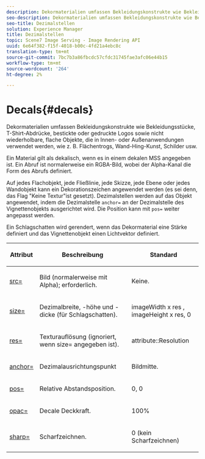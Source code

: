 ```yaml
---
description: Dekormaterialien umfassen Bekleidungskonstrukte wie Bekleidungsstücke, T-Shirt-Abdrücke, bestickte oder gedruckte Logos sowie nicht wiederholbare, flache Objekte, die in Innen- oder Außenanwendungen verwendet werden, wie z. B. Flächentrogs, Wand-Hing-Kunst, Schilder usw.
seo-description: Dekormaterialien umfassen Bekleidungskonstrukte wie Bekleidungsstücke, T-Shirt-Abdrücke, bestickte oder gedruckte Logos sowie nicht wiederholbare, flache Objekte, die in Innen- oder Außenanwendungen verwendet werden, wie z. B. Flächentrogs, Wand-Hing-Kunst, Schilder usw.
seo-title: Dezimalstellen
solution: Experience Manager
title: Dezimalstellen
topic: Scene7 Image Serving - Image Rendering API
uuid: 6e64f382-f15f-4018-b00c-4fd21a4ebc8c
translation-type: tm+mt
source-git-commit: 7bc7b3a86fbcdc57cfdc31745fae3afc06e44b15
workflow-type: tm+mt
source-wordcount: '264'
ht-degree: 2%

---
```



# Decals{#decals}

Dekormaterialien umfassen Bekleidungskonstrukte wie Bekleidungsstücke, T-Shirt-Abdrücke, bestickte oder gedruckte Logos sowie nicht wiederholbare, flache Objekte, die in Innen- oder Außenanwendungen verwendet werden, wie z. B. Flächentrogs, Wand-Hing-Kunst, Schilder usw.

Ein Material gilt als dekalisch, wenn es in einem dekalen MSS angegeben ist. Ein Abruf ist normalerweise ein RGBA-Bild, wobei der Alpha-Kanal die Form des Abrufs definiert.

Auf jedes Flachobjekt, jede Fließlinie, jede Skizze, jede Ebene oder jedes Wandobjekt kann ein Dekorationszeichen angewendet werden (es sei denn, das Flag &quot;Keine Textur&quot;ist gesetzt). Dezimalstellen werden auf das Objekt angewendet, indem die Dezimalstelle `anchor=` an der Dezimalstelle des Vignettenobjekts ausgerichtet wird. Die Position kann mit `pos=` weiter angepasst werden.

Ein Schlagschatten wird gerendert, wenn das Dekormaterial eine Stärke definiert und das Vignettenobjekt einen Lichtvektor definiert.

<table id="table_3F119BC9B7654FD092826A34F5827268"> 
 <thead> 
  <tr> 
   <th colname="col1" class="entry"> <p>Attribut </p> </th> 
   <th colname="col2" class="entry"> <p>Beschreibung </p> </th> 
   <th colname="col3" class="entry"> <p>Standard </p> </th> 
  </tr> 
 </thead>
 <tbody> 
  <tr> 
   <td colname="col1"> <p> <a href="../../../../../../ir-api/http-protocol/image-rendering-api-ref/c-ir-http-protocol-ref/c-ir-http-protocol-command-reference/r-ir-src.md#reference-62c98abad22149d68d405ed6aaff8272" type="reference" format="dita" scope="local"> <span class="codeph"> src=  </span> </a> </p> </td> 
   <td colname="col2"> <p>Bild (normalerweise mit Alpha); erforderlich. </p> </td> 
   <td colname="col3"> <p>Keine. </p> </td> 
  </tr> 
  <tr> 
   <td colname="col1"> <p> <a href="../../../../../../ir-api/http-protocol/image-rendering-api-ref/c-ir-http-protocol-ref/c-ir-http-protocol-command-reference/r-ir-http-size.md#reference-1220d6fbcde4479aba91de7adacdc988" type="reference" format="dita" scope="local"> <span class="codeph"> size=  </span> </a> </p> </td> 
   <td colname="col2"> <p>Dezimalbreite, -höhe und -dicke (für Schlagschatten). </p> </td> 
   <td colname="col3"> <p> <span class="varname"> imageWidth  </span> x  <span class="codeph"> res  </span>,  <span class="varname"> imageHeight  </span> x  <span class="codeph"> res, 0  </span> </p> </td> 
  </tr> 
  <tr> 
   <td colname="col1"> <p> <a href="../../../../../../ir-api/http-protocol/image-rendering-api-ref/c-ir-http-protocol-ref/c-ir-http-protocol-command-reference/r-ir-res.md#reference-0ad9de8887144c83a6db97b4994f7c04" type="reference" format="dita" scope="local"> <span class="codeph"> res=  </span> </a> </p> </td> 
   <td colname="col2"> <p>Texturauflösung (ignoriert, wenn size= angegeben ist). </p> </td> 
   <td colname="col3"> <p> <span class="codeph"> attribute::Resolution  </span> </p> </td> 
  </tr> 
  <tr> 
   <td colname="col1"> <p> <a href="../../../../../../ir-api/http-protocol/image-rendering-api-ref/c-ir-http-protocol-ref/c-ir-http-protocol-command-reference/r-ir-http-anchor.md#reference-d53923d785c9442997dc7f2199524c26" type="reference" format="dita" scope="local"> <span class="codeph"> anchor=  </span> </a> </p> </td> 
   <td colname="col2"> <p>Dezimalausrichtungspunkt </p> </td> 
   <td colname="col3"> <p>Bildmitte. </p> </td> 
  </tr> 
  <tr> 
   <td colname="col1"> <p> <a href="../../../../../../ir-api/http-protocol/image-rendering-api-ref/c-ir-http-protocol-ref/c-ir-http-protocol-command-reference/r-ir-pos.md#reference-22c10904a0ce4c8bb41c2c78104221b8" type="reference" format="dita" scope="local"> <span class="codeph"> pos=  </span> </a> </p> </td> 
   <td colname="col2"> <p>Relative Abstandsposition. </p> </td> 
   <td colname="col3"> <p>0, 0 </p> </td> 
  </tr> 
  <tr> 
   <td colname="col1"> <p> <a href="../../../../../../ir-api/http-protocol/image-rendering-api-ref/c-ir-http-protocol-ref/c-ir-http-protocol-command-reference/r-ir-opac.md#reference-136b8563da714313a9e103f4ce179c5b" type="reference" format="dita" scope="local"> <span class="codeph"> opac=  </span> </a> </p> </td> 
   <td colname="col2"> <p>Decale Deckkraft. </p> </td> 
   <td colname="col3"> <p>100% </p> </td> 
  </tr> 
  <tr> 
   <td colname="col1"> <a href="../../../../../../ir-api/http-protocol/image-rendering-api-ref/c-ir-http-protocol-ref/c-ir-http-protocol-command-reference/r-ir-http-sharp.md#reference-acdd87f6b5de4e3a85e5d3c03022a35a" type="reference" format="dita" scope="local"> <span class="codeph"> sharp=  </span> </a> </td> 
   <td colname="col2"> <p>Scharfzeichnen. </p> </td> 
   <td colname="col3"> <p>0 (kein Scharfzeichnen) </p> </td> 
  </tr> 
 </tbody> 
</table>

